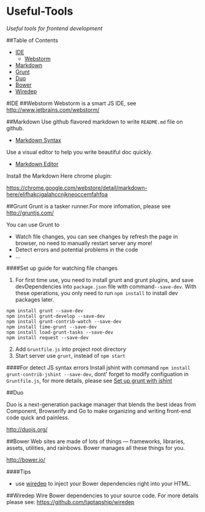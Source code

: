 Useful-Tools
============

*Useful tools for frontend development*

##Table of Contents
- [IDE](#ide)
	- [Webstorm](#webstorm)
- [Markdown](#markdown)
- [Grunt](#grunt)
- [Duo](#duo)
- [Bower](#bower)
- [Wiredep](#wiredep)

#IDE
##Webstorm
Webstorm is a smart JS IDE, see http://www.jetbrains.com/webstorm/

##Markdown
Use github flavored markdown to write ```README.md``` file on github.

- [Markdown Syntax](https://guides.github.com/features/mastering-markdown/)

Use a visual editor to help you write beautiful doc quickly.

- [Markdown Editor](http://jbt.github.io/markdown-editor/)

Install the Markdown Here chrome plugin: 

https://chrome.google.com/webstore/detail/markdown-here/elifhakcjgalahccnjkneoccemfahfoa

##Grunt
Grunt is a tasker runner.For more infomation, please see http://gruntjs.com/

You can use Grunt to 

- Watch file changes, you can see changes by refresh the page in browser, no need to manually restart server any more! 
- Detect errors and potential problems in the code
- ...

####Set up guide for watching file changes

1. For first time use, you need to install grunt and grunt plugins, and save devDependencies into ```package.json``` file with command```--save-dev```. With these operations, you only need to run ```npm install``` to install dev packages later.
```
npm install grunt --save-dev
npm install grunt-develop --save-dev
npm install grunt-contrib-watch --save-dev
npm install time-grunt --save-dev
npm install load-grunt-tasks --save-dev
npm install request --save-dev
```
2. Add ```Gruntfile.js``` into project root directory
3. Start server use ```grunt```, instead of ```npm start```

####For detect JS syntax errors
Install jshint with command ```npm install grunt-contrib-jshint --save-dev```, dont' forget to modify configuation in ```Gruntfile.js```, for more details, please see [Set up grunt with jshint](http://fcfeibel.com/blog/2013/07/28/grunt-quickstart-set-up-grunt-with-jshint/)


##Duo 

Duo is a next-generation package manager that blends the best ideas from Component, Browserify and Go to make organizing and writing front-end code quick and painless.

http://duojs.org/ 


##Bower
Web sites are made of lots of things — frameworks, libraries, assets, utilities, and rainbows. Bower manages all these things for you.

http://bower.io/

####Tips
- use [wiredep](#wiredep) to inject your Bower dependencies right into your HTML.

##Wiredep
Wire Bower dependencies to your source code. For more details please see: https://github.com/taptapship/wiredep
